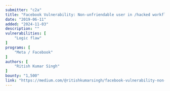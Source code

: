 ```yaml
---
submitter: "c2a"
title: "Facebook Vulnerability: Non-unfriendable user in /hacked workflow"
date: "2019-06-11"
added: "2024-11-03"
description: ""
vulnerabilities: [
    "Logic flaw"
]
programs: [
    "Meta / Facebook"
]
authors: [
    "Ritish Kumar Singh"
]
bounty: "1,500"
link: "https://medium.com/@ritishkumarsingh/facebook-vulnerability-non-unfriendable-user-in-hacked-workflow-5a3b392a2a98"
---
```




